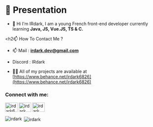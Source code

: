 <h1>👋 Presentation</h1>

- 🌱 Hi I'm IRdark, I am a young French front-end developer currently learning **Java, JS, Vue.JS, TS & C.**

<h2📫 How To Contact Me ? </h2>

- 📫 Mail : **irdark.dev@gmail.com**
- Discord : IRdark

- 👨‍💻 All of my projects are available at [https://www.behance.net/irdark6826](https://www.behance.net/irdark6826)

<h3 align="left">Connect with me:</h3>
<p align="left">
<a href="https://twitter.com/irdark6" target="blank"><img align="center" src="https://raw.githubusercontent.com/rahuldkjain/github-profile-readme-generator/master/src/images/icons/Social/twitter.svg" alt="irdark6" height="30" width="40" /></a>
<a href="https://www.behance.net/irdark dev" target="blank"><img align="center" src="https://raw.githubusercontent.com/rahuldkjain/github-profile-readme-generator/master/src/images/icons/Social/behance.svg" alt="irdark dev" height="30" width="40" /></a>
<a href="https://discord.gg/irdark" target="blank"><img align="center" src="https://raw.githubusercontent.com/rahuldkjain/github-profile-readme-generator/master/src/images/icons/Social/discord.svg" alt="irdark" height="30" width="40" /></a>
</p>

<p><img align="left" src="https://github-readme-stats.vercel.app/api/top-langs?username=irdark&show_icons=true&locale=en&layout=compact" alt="irdark" /></p>

<p>&nbsp;<img align="center" src="https://github-readme-stats.vercel.app/api?username=irdark&show_icons=true&locale=en" alt="irdark" /></p>
